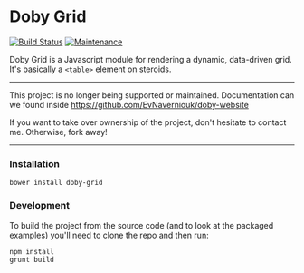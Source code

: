 
Doby Grid
=========
[![Build Status](https://travis-ci.org/EvHaus/doby-grid.png)](https://travis-ci.org/EvNaverniouk/doby-grid) [![Maintenance](https://img.shields.io/maintenance/yes/2015.svg)]()

Doby Grid is a Javascript module for rendering a dynamic, data-driven grid. It's basically a `<table>` element on steroids.

---

This project is no longer being supported or maintained. Documentation can we found inside https://github.com/EvNaverniouk/doby-website

If you want to take over ownership of the project, don't hesitate to contact me. Otherwise, fork away!

---

### Installation

```
bower install doby-grid
```

### Development

To build the project from the source code (and to look at the packaged examples) you'll need to clone the repo and then run:

```
npm install
grunt build
```
